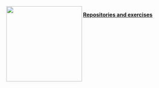 
<img align="left" src="https://cdn.discordapp.com/attachments/481023998059347969/905081918251466762/E9sW-maVEAA4m_C-removebg-preview.png" width=200>

<a href="https://github.com/STIA1113-GROUP-C-HAIKAL"><Strong>Repositories and exercises</Strong></a>

